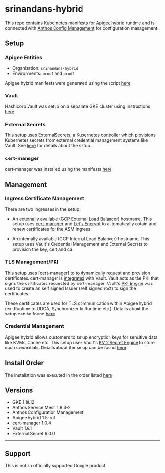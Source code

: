 # srinandans-hybrid

This repo contains Kubernetes manifests for [Apigee hybrid](https://cloud.google.com/apigee/docs/hybrid/v1.4/what-is-hybrid) runtime and is connected with [Anthos Config Management](https://cloud.google.com/anthos-config-management/docs) for configuration management.

## Setup

### Apigee Entities

* Organization: `srinandans-hybrid`
* Environments: `prod1` and `prod2`

Apigee hybrid manifests were generated using the script [here](./install/apigee-overrides)

### Vault

Hashicorp Vault was setup on a separate GKE cluster using instructions [here](https://github.com/srinandan/apigee-vault/tree/main/install-vault)

### External Secrets

This setup uses [ExternalSecrets](https://github.com/external-secrets/kubernetes-external-secrets), a Kubernetes controller which provisions Kubernetes secrets from external credential management systems like Vault. See [here](./install/external-secrets) for details about the setup.

### cert-manager

cert-manager was installed using the manifests [here](./install/cert-manager)

## Management

### Ingress Certificate Management

There are two ingresses in the setup:

* An externally available (GCP External Load Balancer) hostname. This setup uses [cert-manager](https://cert-manager.io/docs/) and [Let's Encrypt](https://letsencrypt.org/) to automatically obtain and renew certificates for the ASM Ingress

* An internally available (GCP Internal Load Balancer) hostname. This setup uses Vault's Credential Management and External Secrets to provision the key, cert and ca.

### TLS Management/PKI

This setup uses [cert-manager] to to dynamically request and provision certificates. cert-manager is [integrated]((https://cert-manager.io/docs/configuration/vault/)) with Vault. Vault acts as the PKI that signs the certificates requested by cert-manager. Vault's [PKI Engine](https://www.vaultproject.io/docs/secrets/pki) was used to create an self signed Issuer (self signed root) to sign the certificates.

These certificates are used for TLS communication within Apigee hybrid (ex: Runtime to UDCA, Synchronizer to Runtime etc.). Details about the setup can be found [here](./install/vault)

### Credential Management

Apigee hybrid allows customers to setup encryption keys for sensitive data like KVMs, Cache etc. This setup uses Vault's [KV 2 Secret Engine](https://www.vaultproject.io/docs/secrets/kv) to store such credentials. Details about the setup can be found [here](./install/vault)

## Install Order

The installation was executed in the order listed [here](./install)

## Versions

* GKE 1.18.12
* Anthos Service Mesh 1.8.3-2
* Anthos Configuration Management
* Apigee hybrid 1.5-rc1
* cert-manager 1.0.4
* Vault 1.6.1
* External Secret 6.0.0

___

## Support

This is not an officially supported Google product